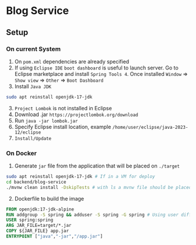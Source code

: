 # Blog Service

## Setup

### On current System

1. On `pom.xml` dependencies are already specified
2. If using `Eclipse IDE` `boot dashboard` is useful to launch server. Go to Eclipse marketplace and install `Spring Tools 4`. Once installed `Window` => `Show view` => `Other` => `Boot Dashboard`
3. Install `Java JDK`
```bash
sudo apt reinstall openjdk-17-jdk
```
3. `Project Lombok` is not installed in Eclipse
  1. Download .jar `https://projectlombok.org/download`
  2. Run `java -jar lombok.jar`
  3. Specify Eclipse install location, example `/home/user/eclipse/java-2023-12/eclipse`
  4. `Install/Update`

### On Docker

1. Generate `jar` file from the application that will be placed on `./target`
```bash
sudo apt reinstall openjdk-17-jdk # If in a VM for deploy
cd backend/blog-service
./mvnw clean install -DskipTests # with ls a mvnw file should be placed, will test with database so if it's not installed, skip it
```
2. Dockerfile to build the image
```dockerfile
FROM openjdk:17-jdk-alpine
RUN addgroup -S spring && adduser -S spring -G spring # Using user different from root
USER spring:spring
ARG JAR_FILE=target/*.jar
COPY ${JAR_FILE} app.jar
ENTRYPOINT ["java","-jar","/app.jar"]
```
